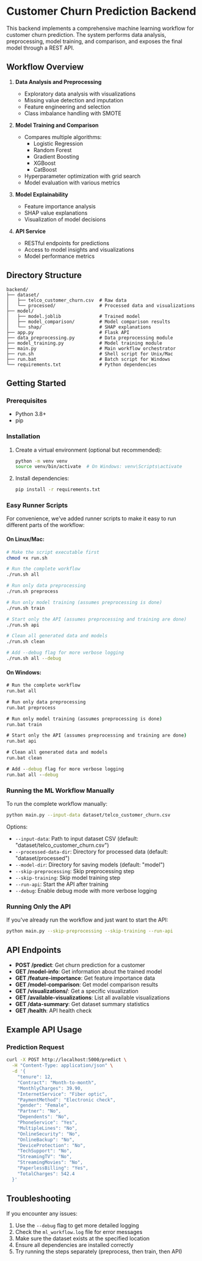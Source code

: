 # Customer Churn Prediction Backend

This backend implements a comprehensive machine learning workflow for customer churn prediction. The system performs data analysis, preprocessing, model training, and comparison, and exposes the final model through a REST API.

## Workflow Overview

1. **Data Analysis and Preprocessing**
   - Exploratory data analysis with visualizations
   - Missing value detection and imputation
   - Feature engineering and selection
   - Class imbalance handling with SMOTE

2. **Model Training and Comparison**
   - Compares multiple algorithms:
     - Logistic Regression
     - Random Forest
     - Gradient Boosting
     - XGBoost
     - CatBoost
   - Hyperparameter optimization with grid search
   - Model evaluation with various metrics

3. **Model Explainability**
   - Feature importance analysis
   - SHAP value explanations
   - Visualization of model decisions

4. **API Service**
   - RESTful endpoints for predictions
   - Access to model insights and visualizations
   - Model performance metrics

## Directory Structure

```
backend/
├── dataset/
│   ├── telco_customer_churn.csv  # Raw data
│   └── processed/                # Processed data and visualizations
├── model/
│   ├── model.joblib              # Trained model
│   ├── model_comparison/         # Model comparison results
│   └── shap/                     # SHAP explanations
├── app.py                        # Flask API
├── data_preprocessing.py         # Data preprocessing module
├── model_training.py             # Model training module
├── main.py                       # Main workflow orchestrator
├── run.sh                        # Shell script for Unix/Mac
├── run.bat                       # Batch script for Windows
└── requirements.txt              # Python dependencies
```

## Getting Started

### Prerequisites

- Python 3.8+
- pip

### Installation

1. Create a virtual environment (optional but recommended):
   ```bash
   python -m venv venv
   source venv/bin/activate  # On Windows: venv\Scripts\activate
   ```

2. Install dependencies:
   ```bash
   pip install -r requirements.txt
   ```

### Easy Runner Scripts

For convenience, we've added runner scripts to make it easy to run different parts of the workflow:

#### On Linux/Mac:

```bash
# Make the script executable first
chmod +x run.sh

# Run the complete workflow
./run.sh all

# Run only data preprocessing
./run.sh preprocess

# Run only model training (assumes preprocessing is done)
./run.sh train

# Start only the API (assumes preprocessing and training are done)
./run.sh api

# Clean all generated data and models
./run.sh clean

# Add --debug flag for more verbose logging
./run.sh all --debug
```

#### On Windows:

```cmd
# Run the complete workflow
run.bat all

# Run only data preprocessing
run.bat preprocess

# Run only model training (assumes preprocessing is done)
run.bat train

# Start only the API (assumes preprocessing and training are done)
run.bat api

# Clean all generated data and models
run.bat clean

# Add --debug flag for more verbose logging
run.bat all --debug
```

### Running the ML Workflow Manually

To run the complete workflow manually:

```bash
python main.py --input-data dataset/telco_customer_churn.csv
```

Options:
- `--input-data`: Path to input dataset CSV (default: "dataset/telco_customer_churn.csv")
- `--processed-data-dir`: Directory for processed data (default: "dataset/processed")
- `--model-dir`: Directory for saving models (default: "model")
- `--skip-preprocessing`: Skip preprocessing step
- `--skip-training`: Skip model training step
- `--run-api`: Start the API after training
- `--debug`: Enable debug mode with more verbose logging

### Running Only the API

If you've already run the workflow and just want to start the API:

```bash
python main.py --skip-preprocessing --skip-training --run-api
```

## API Endpoints

- **POST /predict**: Get churn prediction for a customer
- **GET /model-info**: Get information about the trained model
- **GET /feature-importance**: Get feature importance data
- **GET /model-comparison**: Get model comparison results
- **GET /visualizations/<filename>**: Get a specific visualization
- **GET /available-visualizations**: List all available visualizations
- **GET /data-summary**: Get dataset summary statistics
- **GET /health**: API health check

## Example API Usage

### Prediction Request

```bash
curl -X POST http://localhost:5000/predict \
  -H "Content-Type: application/json" \
  -d '{
    "tenure": 12,
    "Contract": "Month-to-month",
    "MonthlyCharges": 39.90,
    "InternetService": "Fiber optic",
    "PaymentMethod": "Electronic check",
    "gender": "Female",
    "Partner": "No",
    "Dependents": "No",
    "PhoneService": "Yes",
    "MultipleLines": "No",
    "OnlineSecurity": "No",
    "OnlineBackup": "No",
    "DeviceProtection": "No",
    "TechSupport": "No",
    "StreamingTV": "No",
    "StreamingMovies": "No",
    "PaperlessBilling": "Yes",
    "TotalCharges": 542.4
  }'
```

## Troubleshooting

If you encounter any issues:

1. Use the `--debug` flag to get more detailed logging
2. Check the `ml_workflow.log` file for error messages
3. Make sure the dataset exists at the specified location
4. Ensure all dependencies are installed correctly
5. Try running the steps separately (preprocess, then train, then API) 